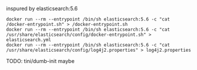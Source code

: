 inspured by elasticsearch:5.6


```
docker run --rm --entrypoint /bin/sh elasticsearch:5.6 -c "cat /docker-entrypoint.sh" > /docker-entrypoint.sh
docker run --rm --entrypoint /bin/sh elasticsearch:5.6 -c "cat /usr/share/elasticsearch/config/docker-entrypoint.sh" > elasticsearch.yml
docker run --rm --entrypoint /bin/sh elasticsearch:5.6 -c "cat /usr/share/elasticsearch/config/log4j2.properties" > log4j2.properties
```

TODO: tini/dumb-init maybe
